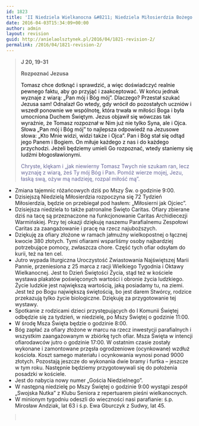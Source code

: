 ```yaml
---
id: 1823
title: 'II Niedziela Wielkanocna &#8211; Niedziela Miłosierdzia Bożego'
date: 2016-04-03T15:34:09+00:00
author: admin
layout: revision
guid: http://anielaolsztynek.pl/2016/04/1821-revision-2/
permalink: /2016/04/1821-revision-2/
---
```

> **J 20, 19-31**
> 
> **Rozpoznać Jezusa**
> 
> <span style="color: #000000;">Tomasz chce dotknąć i sprawdzić, a więc doświadczyć realnie pewnego faktu, aby go przyjąć i zaakceptować. W końcu jednak wyznaje z wiarą: &#8222;Pan mój i Bóg mój&#8221;. Dlaczego? Przestał szukać Jezusa sam! Odnalazł Go wtedy, gdy wrócił do pozostałych uczniów i wszedł ponownie we wspólnotę, która trwała w miłości Boga i była umocniona Duchem Świętym. Jezus objawił się wówczas tak wyraźnie, że Tomasz rozpoznał w Nim już nie tylko Syna, ale i Ojca. Słowa &#8222;Pan mój i Bóg mój&#8221; to najlepsza odpowiedź na Jezusowe słowa: &#8222;Kto Mnie widzi, widzi także i Ojca&#8221;. Pan i Bóg stał się odtąd jego Panem i Bogiem. On miłuje każdego z nas i do każdego przychodzi. Jeżeli będziemy umieli Go rozpoznać, wtedy staniemy się ludźmi błogosławionymi.</span>
> 
> <span style="color: #666699;">Chryste, klękam i &#8222;jak niewierny Tomasz Twych nie szukam ran, lecz wyznaję z wiarą, żeś Ty mój Bóg i Pan. Pomóż wierze mojej, Jezu, łaską swą, ożyw mą nadzieję, rozpal miłość mą&#8221;.</span>

  * Zmiana tajemnic różańcowych dziś po Mszy Św. o godzinie 9:00.
  * Dzisiejszą Niedzielą Miłosierdzia rozpoczyna się 72 Tydzień Miłosierdzia, będzie on przebiegał pod hasłem: &#8222;Miłosierni jak Ojciec&#8221;.
  * Dzisiejsza niedziela to także patronalne Święto Caritas. Ofiary zbierane dziś na tacę są przeznaczone na funkcjonowanie Caritas Archidiecezji Warmińskiej. Przy tej okazji dziękuję naszemu Parafialnemu Zespołowi Caritas za zaangażowanie i pracę na rzecz najuboższych.
  * Dziękuję za ofiary złożone w ramach jałmużny wielkopostnej o łącznej kwocie 380 złotych. Tymi ofiarami wsparliśmy osoby najbardziej potrzebujące pomocy, zwłaszcza chore. Część tych ofiar odsyłam do kurii, też na ten cel.
  * Jutro wypada liturgiczna Uroczystość Zwiastowania Najświętszej Marii Pannie, przeniesiona z 25 marca z racji Wielkiego Tygodnia i Oktawy Wielkanocnej. Jest to Dzień Świętości Życia, stąd też w kościele wystawa plakatów poświęconych wartości i obronie życia ludzkiego. Życie ludzkie jest największą wartością, jaką posiadamy tu, na ziemi. Jest też po Bogu największą świętością, bo jest darem Stwórcy, rodzice przekazują tylko życie biologiczne. Dziękuję za przygotowanie tej wystawy.
  * Spotkanie z rodzicami dzieci przystępujących do I Komunii Świętej odbędzie się za tydzień, w niedzielę, po Mszy Świętej o godzinie 11:00.
  * W środę Msza Święta będzie o godzinie 8:00.
  * Bóg zapłać za ofiary złożone w marcu na rzecz inwestycji parafialnych i wszystkim zaangażowanym w zbiórkę tych ofiar. Msza Święta w intencji ofiarodawców jutro o godzinie 17:00. W ostatnim czasie zostały wykonane i zamontowane przęsła ogrodzeniowe (ocynkowane) wzdłuż kościoła. Koszt samego materiału i ocynkowania wynosi ponad 9000 złotych. Pozostają jeszcze do wykonania dwie bramy i furtka &#8211; jeszcze w tym roku. Następnie będziemy przygotowywali się do położenia posadzki w kościele.
  * Jest do nabycia nowy numer &#8222;Gościa Niedzielnego&#8221;.
  * W następną niedzielę po Mszy Świętej o godzinie 9:00 wystąpi zespół &#8222;Swojska Nutka&#8221; z Klubu Seniora z repertuarem pieśni wielkanocnych.
  * W minionym tygodniu odeszli do wieczności nasi parafianie: ś.p. Mirosław Andziak, lat 63 i ś.p. Ewa Gburczyk z Sudwy, lat 45.

> <span style="color: #000000;"><br /> </span>